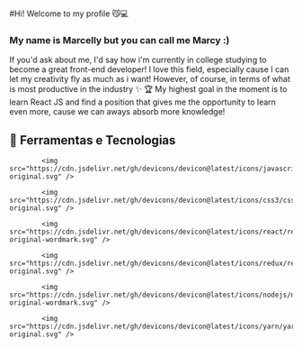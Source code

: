 
#Hi! Welcome to my profile 😼💻
### My name is Marcelly but you can call me Marcy :)

If you'd ask about me, I'd say how i'm currently in college studying to become a great front-end developer! I love this field, especially cause I can let my creativity fly as much as i want! However, of course, in terms of what is most productive in the industry ✨
🏆 My highest goal in the moment is to learn React JS and find a position that gives me the opportunity to learn even more, cause we can aways absorb more knowledge!

## 🔬 Ferramentas e Tecnologias

            <img src="https://cdn.jsdelivr.net/gh/devicons/devicon@latest/icons/javascript/javascript-original.svg" />
            
            <img src="https://cdn.jsdelivr.net/gh/devicons/devicon@latest/icons/css3/css3-original.svg" />
          
            <img src="https://cdn.jsdelivr.net/gh/devicons/devicon@latest/icons/react/react-original-wordmark.svg" />
            
            <img src="https://cdn.jsdelivr.net/gh/devicons/devicon@latest/icons/redux/redux-original.svg" />
          
            <img src="https://cdn.jsdelivr.net/gh/devicons/devicon@latest/icons/nodejs/nodejs-original-wordmark.svg" />
          
            <img src="https://cdn.jsdelivr.net/gh/devicons/devicon@latest/icons/yarn/yarn-original.svg" />
          
          
